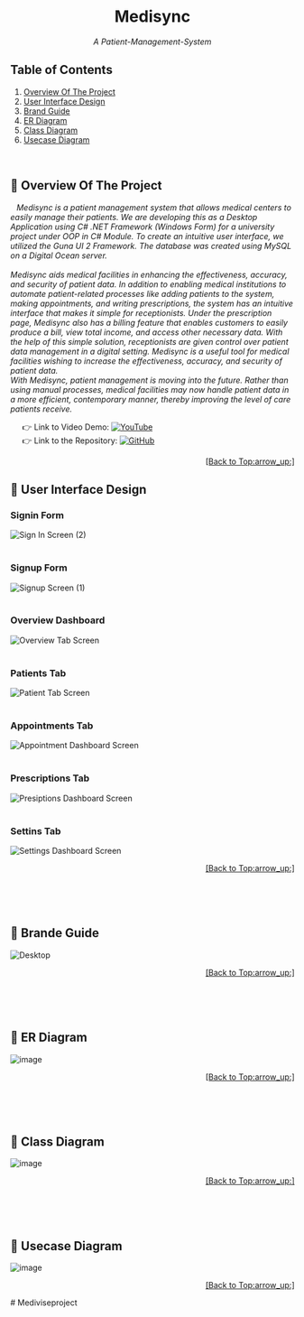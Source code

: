 <div id="top"></div>
<h1 align="center"> Medisync </h1>
<p align="center"><i> A Patient-Management-System </i></p>


## Table of Contents
<ol>
    <li><a href="#overview">Overview Of The Project</a></li>
    <li><a href="#ui">User Interface Design</a></li>
    <li><a href="#brand">Brand Guide</a></li>
    <li><a href="#er">ER Diagram</a></li>
    <li><a href="#class">Class Diagram</a></li>
    <li><a href="#usecase">Usecase Diagram</a></li>
 </ol>

<br/>

<a name="overview"></a>
## :round_pushpin: Overview Of The Project
&ensp; *Medisync is a patient management system that allows medical centers to easily manage their patients. We are developing this as a Desktop Application using C# .NET Framework (Windows Form) for a university project under OOP in C# Module. To create an intuitive user interface, we utilized the Guna UI 2 Framework. The database was created using MySQL on a Digital Ocean server. <br> <br>
Medisync aids medical facilities in enhancing the effectiveness, accuracy, and security of patient data. In addition to enabling medical institutions to automate patient-related 
processes like adding patients to the system, making appointments, and writing prescriptions, the system has an intuitive interface that makes it simple for receptionists. Under the prescription page, Medisync also has a billing feature that enables customers to easily produce a bill, view total income, and access other necessary data. With the help of this simple solution, receptionists are given control over patient data management in a 
digital setting. Medisync is a useful tool for medical facilities wishing to increase the effectiveness, accuracy, and security of patient data.
<br>
With Medisync, patient management is moving into the future. Rather than 
using manual processes, medical facilities may now handle patient data in a more efficient, contemporary manner, thereby improving the level of care patients receive.*<br/>

&ensp;&ensp;&ensp;:point_right: Link to Video Demo: <a href="https://youtu.be/mds5OAEtx-I">![YouTube](https://img.shields.io/badge/YouTube-%23FF0000.svg?style=for-the-badge&logo=YouTube&logoColor=white)</a><br/>
&ensp;&ensp;&ensp;:point_right: Link to the Repository: <a href="https://github.com/damithadev/Medisync"> ![GitHub](https://img.shields.io/badge/github-%23121011.svg?style=for-the-badge&logo=github&logoColor=white)<a/>

<p align="right"><a href="#top">[Back to Top:arrow_up:]</a></p>

<a name="ui"></a>
## :round_pushpin: User Interface Design
<h3>Signin Form</h3>

![Sign In Screen (2)](https://github.com/damithadev/Medisync/assets/104585591/da5483eb-6b35-460a-a504-c165a306ceee)
<br> <br>
<h3>Signup Form</h3>

![Signup Screen (1)](https://github.com/damithadev/Medisync/assets/104585591/f6d1bf4e-e9a6-4a55-a9a8-529c692d6fe4)
<br> <br>
<h3>Overview Dashboard</h3>

![Overview Tab Screen](https://github.com/damithadev/Medisync/assets/104585591/859ae7b1-59c7-49d6-8e6e-d1be4d09d711)
<br> <br>
<h3>Patients Tab</h3>

![Patient Tab Screen](https://github.com/damithadev/Medisync/assets/104585591/3ade187b-97c3-46c9-ab02-e140a1a1d102)
<br> <br>
<h3>Appointments Tab</h3>

![Appointment Dashboard Screen](https://github.com/damithadev/Medisync/assets/104585591/71f0fd50-0d71-42cb-a7a6-ea375feeb394)
<br> <br>
<h3>Prescriptions Tab</h3>

![Presiptions Dashboard Screen](https://github.com/damithadev/Medisync/assets/104585591/3ddd1687-8f66-42b8-8325-49b92807fd2c)
<br> <br>
<h3>Settins Tab</h3>

![Settings Dashboard Screen](https://github.com/damithadev/Medisync/assets/104585591/bb93278f-728c-400c-94ab-841c73c26414)
<p align="right"><a href="#top">[Back to Top:arrow_up:]</a></p>
<br> <br><br>

<a name="brand"></a>
## :round_pushpin: Brande Guide

![Desktop](https://github.com/damithadev/Medisync/assets/104585591/622b3683-812f-45a6-af8e-cac64a31aa19)
<p align="right"><a href="#top">[Back to Top:arrow_up:]</a></p>
<br> <br><br>

<a name="er"></a>
## :round_pushpin: ER Diagram

![image](https://github.com/damithadev/Medisync/assets/104585591/6489241b-1278-4175-9298-c9b651d33502)
<p align="right"><a href="#top">[Back to Top:arrow_up:]</a></p>
<br> <br><br>

<a name="class"></a>
## :round_pushpin: Class Diagram

![image](https://github.com/damithadev/Medisync/assets/104585591/e304de62-3120-431d-9a13-2bea6af16a3c)
<p align="right"><a href="#top">[Back to Top:arrow_up:]</a></p>
<br> <br><br>

<a name="usecase"></a>
## :round_pushpin: Usecase Diagram

![image](https://github.com/damithadev/Medisync/assets/104585591/eb924951-04d8-4d4f-91ab-eb67972e92be)
<p align="right"><a href="#top">[Back to Top:arrow_up:]</a></p>

#   M e d i v i s e p r o j e c t  
 